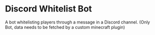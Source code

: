 # Discord Whitelist Bot
A bot whitelisting players through a message in a Discord channel. (Only Bot, data needs to be fetched by a custom minecraft plugin)

